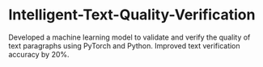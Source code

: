 # Intelligent-Text-Quality-Verification
Developed a machine learning model to validate and verify the quality of text paragraphs using PyTorch and Python. Improved text verification accuracy by 20%.
